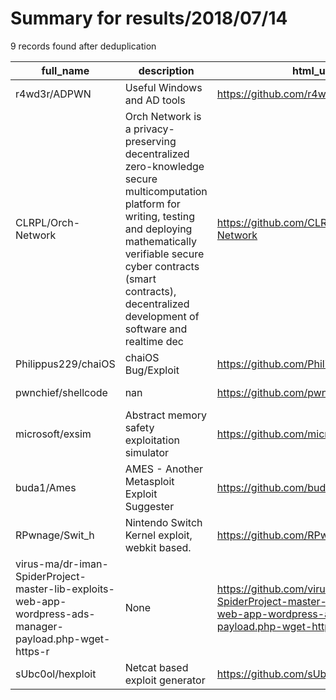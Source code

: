 
# Summary for results/2018/07/14
    
9 records found after deduplication

| full_name | description | html_url | matched_list | matched_count | pushed_at | size | stargazers_count | language | forks_count | vul_ids |
|-----------------------------------------------------------------------------------------------------------|------------------------------------------------------------------------------------------------------------------------------------------------------------------------------------------------------------------------------------------------------------------|------------------------------------------------------------------------------------------------------------------------------|---------------------------------------------|-----------------|---------------------------|--------|--------------------|------------|---------------|-----------|
| r4wd3r/ADPWN | Useful Windows and AD tools | https://github.com/r4wd3r/ADPWN | ['exploit'] | 1 | 2018-07-14 18:47:12+00:00 | 1838 | 11 | Python | 9 | [] |
| CLRPL/Orch-Network | Orch Network is a privacy-preserving decentralized zero-knowledge secure multicomputation platform for writing, testing and deploying mathematically verifiable secure cyber contracts (smart contracts), decentralized development of software and realtime dec | https://github.com/CLRPL/Orch-Network | ['exploit'] | 1 | 2018-07-14 05:07:29+00:00 | 13339 | 1 | C++ | 0 | [] |
| Philippus229/chaiOS | chaiOS Bug/Exploit | https://github.com/Philippus229/chaiOS | ['exploit'] | 1 | 2018-07-14 23:51:34+00:00 | 222 | 1 | HTML | 5 | [] |
| pwnchief/shellcode | nan | https://github.com/pwnchief/shellcode | ['shellcode'] | 1 | 2018-07-14 14:15:53+00:00 | 12 | 0 | Assembly | 0 | [] |
| microsoft/exsim | Abstract memory safety exploitation simulator | https://github.com/microsoft/exsim | ['exploit'] | 1 | 2018-07-14 20:02:28+00:00 | 390 | 9 | C# | 7 | [] |
| buda1/Ames | AMES - Another Metasploit Exploit Suggester | https://github.com/buda1/Ames | ['exploit', 'metasploit module OR payload'] | 2 | 2018-07-14 16:50:21+00:00 | 19 | 0 | Python | 0 | [] |
| RPwnage/Swit_h | Nintendo Switch Kernel exploit, webkit based. | https://github.com/RPwnage/Swit_h | ['exploit'] | 1 | 2018-07-14 17:03:13+00:00 | 6 | 3 | CSS | 2 | [] |
| virus-ma/dr-iman-SpiderProject-master-lib-exploits-web-app-wordpress-ads-manager-payload.php-wget-https-r | None | https://github.com/virus-ma/dr-iman-SpiderProject-master-lib-exploits-web-app-wordpress-ads-manager-payload.php-wget-https-r | ['exploit'] | 1 | 2018-07-14 22:25:43+00:00 | 0 | 0 | | 0 | [] |
| sUbc0ol/hexploit | Netcat based exploit generator | https://github.com/sUbc0ol/hexploit | ['exploit'] | 1 | 2018-07-14 14:44:44+00:00 | 20 | 1 | Batchfile | 3 | [] |
